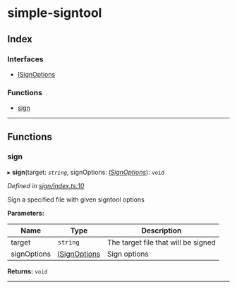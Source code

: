 
#  simple-signtool

## Index

### Interfaces

* [ISignOptions](interfaces/isignoptions.md)

### Functions

* [sign](#sign)

---

## Functions

<a id="sign"></a>

###  sign

▸ **sign**(target: *`string`*, signOptions: *[ISignOptions](interfaces/isignoptions.md)*): `void`

*Defined in [sign/index.ts:10](https://github.com/djbreen7/simple-signtool/blob/b283d1b/src/sign/index.ts#L10)*

Sign a specified file with given signtool options

**Parameters:**

| Name | Type | Description |
| ------ | ------ | ------ |
| target | `string` |  The target file that will be signed |
| signOptions | [ISignOptions](interfaces/isignoptions.md) |  Sign options |

**Returns:** `void`

___

